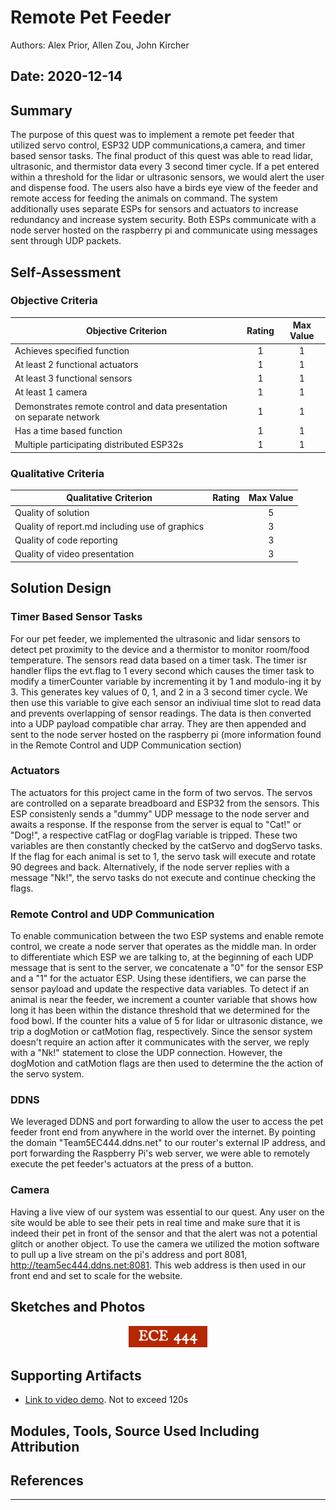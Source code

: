 # Remote Pet Feeder
Authors: Alex Prior, Allen Zou, John Kircher

Date: 2020-12-14
-----

## Summary
The purpose of this quest was to implement a remote pet feeder that utilized servo control, ESP32 UDP communications,a camera, and timer based sensor tasks. The final product of this quest was able to read lidar, ultrasonic, and thermistor data every 3 second timer cycle. If a pet entered within a threshold for the lidar or ultrasonic sensors, we would alert the user and dispense food. The users also have a birds eye view of the feeder and remote access for feeding the animals on command. The system additionally uses separate ESPs for sensors and actuators to increase redundancy and increase system security. Both ESPs communicate with a node server hosted on the raspberry pi and communicate using messages sent through UDP packets.

## Self-Assessment

### Objective Criteria

| Objective Criterion | Rating | Max Value  | 
|---------------------------------------------|:-----------:|:---------:|
| Achieves specified function | 1 |  1     | 
| At least 2 functional actuators | 1 |  1     | 
| At least 3 functional sensors | 1 |  1     | 
| At least 1 camera | 1 |  1     | 
| Demonstrates remote control and data presentation on separate network | 1 |  1     | 
| Has a time based function | 1 |  1     | 
| Multiple participating distributed ESP32s | 1 |  1     | 


### Qualitative Criteria

| Qualitative Criterion | Rating | Max Value  | 
|---------------------------------------------|:-----------:|:---------:|
| Quality of solution |  |  5     | 
| Quality of report.md including use of graphics |  |  3     | 
| Quality of code reporting |  |  3     | 
| Quality of video presentation |  |  3     | 


## Solution Design
### Timer Based Sensor Tasks
For our pet feeder, we implemented the ultrasonic and lidar sensors to detect pet proximity to the device and a thermistor to monitor room/food temperature. The sensors read data based on a timer task. The timer isr handler flips the evt.flag to 1 every second which causes the timer task to modify a timerCounter variable by incrementing it by 1 and modulo-ing it by 3. This generates key values of 0, 1, and 2 in a 3 second timer cycle. We then use this variable to give each sensor an indiviual time slot to read data and prevents overlapping of sensor readings. The data is then converted into a UDP payload compatible char array. They are then appended and sent to the node server hosted on the raspberry pi (more information found in the Remote Control and UDP Communication section)

### Actuators
The actuators for this project came in the form of two servos. The servos are controlled on a separate breadboard and ESP32 from the sensors. This ESP consistenly sends a "dummy" UDP message to the node server and awaits a response. If the response from the server is equal to "Cat!" or "Dog!", a respective catFlag or dogFlag variable is tripped. These two variables are then constantly checked by the catServo and dogServo tasks. If the flag for each animal is set to 1, the servo task will execute and rotate 90 degrees and back. Alternatively, if the node server replies with a message "Nk!", the servo tasks do not execute and continue checking the flags.

### Remote Control and UDP Communication
To enable communication between the two ESP systems and enable remote control, we create a node server that operates as the middle man. In order to differentiate which ESP we are talking to, at the beginning of each UDP message that is sent to the server, we concatenate a "0" for the sensor ESP and a "1" for the actuator ESP. Using these identifiers, we can parse the sensor payload and update the respective data variables. To detect if an animal is near the feeder, we increment a counter variable that shows how long it has been within the distance threshold that we determined for the food bowl. If the counter hits a value of 5 for lidar or ultrasonic distance, we trip a dogMotion or catMotion flag, respectively. Since the sensor system doesn't require an action after it communicates with the server, we reply with a "Nk!" statement to close the UDP connection. However, the dogMotion and catMotion flags are then used to determine the the action of the servo system.

### DDNS
We leveraged DDNS and port forwarding to allow the user to access the pet feeder front end from anywhere in the world over the internet. By pointing the domain "Team5EC444.ddns.net" to our router's external IP address, and port forwarding the Raspberry Pi's web server, we were able to remotely execute the pet feeder's actuators at the press of a button.

### Camera
Having a live view of our system was essential to our quest. Any user on the site would be able to see their pets in real time and make sure that it is indeed their pet in front of the sensor and that the alert was not a potential glitch or another object. To use the camera we utilized the motion software to pull up a live stream on the pi's address and port 8081, http://team5ec444.ddns.net:8081. This web address is then used in our front end and set to scale for the website. 





## Sketches and Photos
<center><img src="./images/ece444.png" width="25%" /></center>  
<center> </center>


## Supporting Artifacts
- [Link to video demo](). Not to exceed 120s


## Modules, Tools, Source Used Including Attribution

## References

-----

